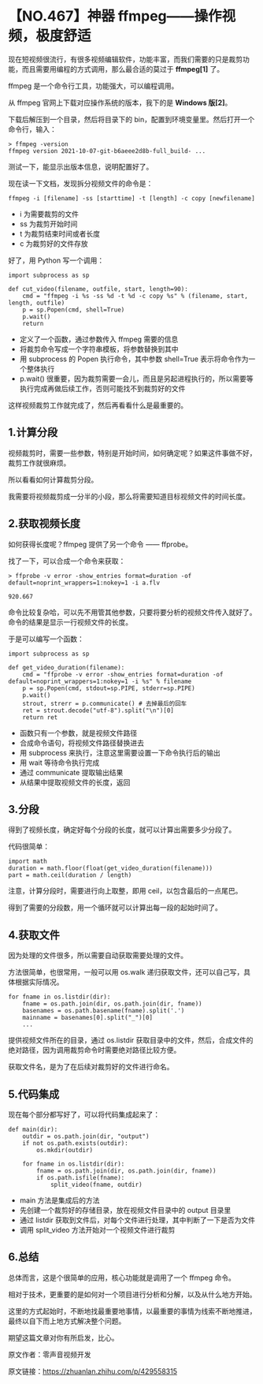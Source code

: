 # 【NO.467】神器 ffmpeg——操作视频，极度舒适

现在短视频很流行，有很多视频编辑软件，功能丰富，而我们需要的只是裁剪功能，而且需要用编程的方式调用，那么最合适的莫过于 **ffmpeg[1]** 了。

ffmpeg 是一个命令行工具，功能强大，可以编程调用。

从 ffmpeg 官网上下载对应操作系统的版本，我下的是 **Windows 版[2]**。

下载后解压到一个目录，然后将目录下的 bin，配置到环境变量里。然后打开一个命令行，输入：

```text
> ffmpeg -version
ffmpeg version 2021-10-07-git-b6aeee2d8b-full_build- ...
```

测试一下，能显示出版本信息，说明配置好了。

现在读一下文档，发现拆分视频文件的命令是：

```text
ffmpeg -i [filename] -ss [starttime] -t [length] -c copy [newfilename]
```

- i 为需要裁剪的文件
- ss 为裁剪开始时间
- t 为裁剪结束时间或者长度
- c 为裁剪好的文件存放

好了，用 Python 写一个调用：

```text
import subprocess as sp

def cut_video(filename, outfile, start, length=90):
    cmd = "ffmpeg -i %s -ss %d -t %d -c copy %s" % (filename, start, length, outfile)
    p = sp.Popen(cmd, shell=True)
    p.wait()
    return
```

- 定义了一个函数，通过参数传入 ffmpeg 需要的信息
- 将裁剪命令写成一个字符串模板，将参数替换到其中
- 用 subprocess 的 Popen 执行命令，其中参数 shell=True 表示将命令作为一个整体执行
- p.wait() 很重要，因为裁剪需要一会儿，而且是另起进程执行的，所以需要等执行完成再做后续工作，否则可能找不到裁剪好的文件

这样视频裁剪工作就完成了，然后再看看什么是最重要的。

## 1.计算分段

视频裁剪时，需要一些参数，特别是开始时间，如何确定呢？如果这件事做不好，裁剪工作就很麻烦。

所以看看如何计算裁剪分段。

我需要将视频裁剪成一分半的小段，那么将需要知道目标视频文件的时间长度。

## 2.获取视频长度

如何获得长度呢？ffmpeg 提供了另一个命令 —— ffprobe。

找了一下，可以合成一个命令来获取：

```text
> ffprobe -v error -show_entries format=duration -of default=noprint_wrappers=1:nokey=1 -i a.flv

920.667
```

命令比较复杂哈，可以先不用管其他参数，只要将要分析的视频文件传入就好了。命令的结果是显示一行视频文件的长度。

于是可以编写一个函数：

```text
import subprocess as sp

def get_video_duration(filename):
    cmd = "ffprobe -v error -show_entries format=duration -of default=noprint_wrappers=1:nokey=1 -i %s" % filename
    p = sp.Popen(cmd, stdout=sp.PIPE, stderr=sp.PIPE)
    p.wait()
    strout, strerr = p.communicate() # 去掉最后的回车
    ret = strout.decode("utf-8").split("\n")[0]
    return ret
```

- 函数只有一个参数，就是视频文件路径
- 合成命令语句，将视频文件路径替换进去
- 用 subprocess 来执行，注意这里需要设置一下命令执行后的输出
- 用 wait 等待命令执行完成
- 通过 communicate 提取输出结果
- 从结果中提取视频文件的长度，返回

## 3.分段

得到了视频长度，确定好每个分段的长度，就可以计算出需要多少分段了。

代码很简单：

```text
import math
duration = math.floor(float(get_video_duration(filename)))
part = math.ceil(duration / length)
```

注意，计算分段时，需要进行向上取整，即用 ceil，以包含最后的一点尾巴。

得到了需要的分段数，用一个循环就可以计算出每一段的起始时间了。

## 4.获取文件

因为处理的文件很多，所以需要自动获取需要处理的文件。

方法很简单，也很常用，一般可以用 os.walk 递归获取文件，还可以自己写，具体根据实际情况。

```text
for fname in os.listdir(dir):
    fname = os.path.join(dir, os.path.join(dir, fname))
    basenames = os.path.basename(fname).split('.')
    mainname = basenames[0].split("_")[0]
    ...
```

提供视频文件所在的目录，通过 os.listdir 获取目录中的文件，然后，合成文件的绝对路径，因为调用裁剪命令时需要绝对路径比较方便。

获取文件名，是为了在后续对裁剪好的文件进行命名。

## 5.代码集成

现在每个部分都写好了，可以将代码集成起来了：

```text
def main(dir):
    outdir = os.path.join(dir, "output")
    if not os.path.exists(outdir):
        os.mkdir(outdir)

    for fname in os.listdir(dir):
        fname = os.path.join(dir, os.path.join(dir, fname))
        if os.path.isfile(fname):
            split_video(fname, outdir)
```

- main 方法是集成后的方法
- 先创建一个裁剪好的存储目录，放在视频文件目录中的 output 目录里
- 通过 listdir 获取到文件后，对每个文件进行处理，其中判断了一下是否为文件
- 调用 split_video 方法开始对一个视频文件进行裁剪

## 6.总结

总体而言，这是个很简单的应用，核心功能就是调用了一个 ffmpeg 命令。

相对于技术，更重要的是如何对一个项目进行分析和分解，以及从什么地方开始。

这里的方式起始时，不断地找最重要地事情，以最重要的事情为线索不断地推进，最终以自下而上地方式解决整个问题。

期望这篇文章对你有所启发，比心。

原文作者：零声音视频开发

原文链接：https://zhuanlan.zhihu.com/p/429558315